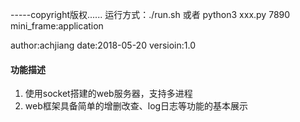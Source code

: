 -----copyright版权......
运行方式：./run.sh
或者 python3 xxx.py 7890 mini_frame:application

author:achjiang
date:2018-05-20
versioin:1.0

#### 功能描述
1. 使用socket搭建的web服务器，支持多进程
2. web框架具备简单的增删改查、log日志等功能的基本展示